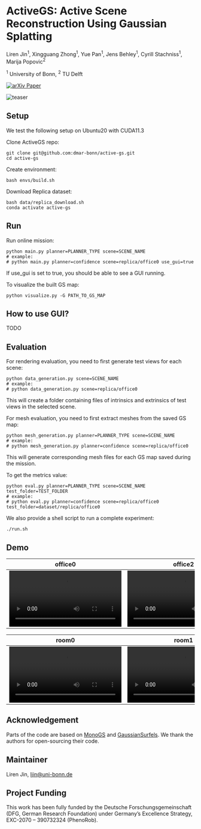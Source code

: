# ActiveGS: Active Scene Reconstruction Using Gaussian Splatting

Liren Jin<sup>1</sup>, Xingguang Zhong<sup>1</sup>, Yue Pan<sup>1</sup>, Jens Behley<sup>1</sup>, Cyrill Stachniss<sup>1</sup>, Marija Popovic<sup>2</sup> 

<sup>1</sup> University of Bonn, <sup>2</sup> TU Delft

<a target="_blank" href="https://arxiv.org/abs/2412.17769">
    <img src="https://img.shields.io/badge/arXiv-2412.17769-b31b1b.svg" alt="arXiv Paper">
</a>


![teaser](https://github.com/user-attachments/assets/f7c16143-fc3c-4d69-88f3-f7bd43d9de85)
## Setup
We test the following setup on Ubuntu20 with CUDA11.3

Clone ActiveGS repo:
```
git clone git@github.com:dmar-bonn/active-gs.git
cd active-gs
```

Create environment:
```
bash envs/build.sh
```

Download Replica dataset:
```
bash data/replica_download.sh
conda activate active-gs
```
## Run
Run online mission:
```
python main.py planner=PLANNER_TYPE scene=SCENE_NAME
# example: 
# python main.py planner=confidence scene=replica/office0 use_gui=true
```
If use_gui is set to true, you should be able to see a GUI running.


To visualize the built GS map:
```
python visualize.py -G PATH_TO_GS_MAP
```
## How to use GUI? 
TODO
## Evaluation
For rendering evaluation, you need to first generate test views for each scene:
```
python data_generation.py scene=SCENE_NAME
# example:
# python data_generation.py scene=replica/office0
```
This will create a folder containing files of intrinsics and extrinsics of test views in the selected scene.

For mesh evaluation, you need to first extract meshes from the saved GS map:
```
python mesh_generation.py planner=PLANNER_TYPE scene=SCENE_NAME 
# example:
# python mesh_generation.py planner=confidence scene=replica/office0
```
This will generate corresponding mesh files for each GS map saved during the mission.

To get the metrics value:
```
python eval.py planner=PLANNER_TYPE scene=SCENE_NAME test_folder=TEST_FOLDER
# example:
# python eval.py planner=confidence scene=replica/office0 test_folder=dataset/replica/office0
```

We also provide a shell script to run a complete experiment:
```
./run.sh
```

## Demo
| office0 | office2 | office3 | office4 |
| :-: | :-: | :-: | :-: |
| <video src='https://github.com/user-attachments/assets/feda8281-9a66-4474-a612-866b2723d2a7'> | <video src='https://github.com/user-attachments/assets/523598b0-bd30-40eb-b95b-7d33c4fe69d3'> | <video src='https://github.com/user-attachments/assets/49d8d050-4477-42c0-b69c-263a3ffcbcd3'> | <video src='https://github.com/user-attachments/assets/9c538fbe-da77-4f10-8a80-d66ee13c61a4'> |

| room0 | room1 | room2 | hotel0 |
| :-: | :-: | :-: | :-: |
| <video src='https://github.com/user-attachments/assets/4f0749d0-b4eb-4482-8d99-1b2d070947c1'> | <video src='https://github.com/user-attachments/assets/9be7ca8a-b5c2-4719-b8b9-24eb99dd508a'> | <video src='https://github.com/user-attachments/assets/44beaa5c-c2d3-4995-862e-7749b131ed73'> | <video src='https://github.com/user-attachments/assets/a9a2742c-8966-499a-9b9b-d6c1ae681a2e'> |

## Acknowledgement
Parts of the code are based on [MonoGS](https://github.com/muskie82/MonoGS) and [GaussianSurfels](https://github.com/turandai/gaussian_surfels). We thank the authors for open-sourcing their code.

## Maintainer
Liren Jin, ljin@uni-bonn.de

## Project Funding
This work has been fully funded by the Deutsche Forschungsgemeinschaft (DFG, German Research Foundation) under Germany’s Excellence Strategy, EXC-2070 – 390732324 (PhenoRob).
